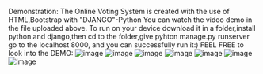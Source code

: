Demonstration:
The Online Voting System is created with the use of HTML,Bootstrap with "DJANGO"-Python
You can watch the video demo in the file uploaded above.
To run on your device download it in a folder,install python and django,then cd to the folder,give pyhton manage.py runserver go to the localhost 8000, and you can successfully run it:)
FEEL FREE to look into the DEMO:
![image](https://github.com/Subashinimuralikrishnan/Voting_System/assets/145862286/6c301385-277f-4e2f-b363-de7380fe0c1f)
![image](https://github.com/Subashinimuralikrishnan/Voting_System/assets/145862286/5a127d01-d81d-4c2f-b429-2ee32a695779)
![image](https://github.com/Subashinimuralikrishnan/Voting_System/assets/145862286/5cc3e29d-663b-477a-b56a-1e7962d21198)
![image](https://github.com/Subashinimuralikrishnan/Voting_System/assets/145862286/063e0a5e-6bfe-4805-955f-3234c2034e80)
![image](https://github.com/Subashinimuralikrishnan/Voting_System/assets/145862286/53adcf0b-fb62-4eb0-bf99-5ab5fdcebcf8)
![image](https://github.com/Subashinimuralikrishnan/Voting_System/assets/145862286/1a126b8f-898a-4c51-8bce-d07e49545001)
![image](https://github.com/Subashinimuralikrishnan/Voting_System/assets/145862286/1e799969-c8cf-422c-8dd7-2155db7eeb83)
